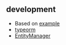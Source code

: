 ## development
- Based on [example](https://github.com/prameshbhattarai/express-js-type-orm-postgres)
- [typeorm](https://typeorm.io/#/)
- [EntityManager](https://github.com/typeorm/typeorm/blob/master/docs/entity-manager-api.md)